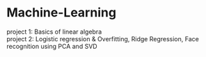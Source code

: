 # Machine-Learning
project 1: Basics of linear algebra <br />
project 2:  Logistic regression & Overfitting, Ridge Regression, Face recognition using PCA and SVD

